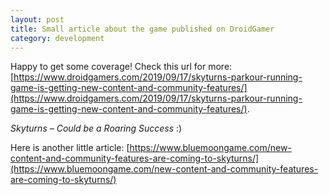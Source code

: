 ```yaml
---
layout: post
title: Small article about the game published on DroidGamer
category: development
---
```


Happy to get some coverage! Check this url for more: [https://www.droidgamers.com/2019/09/17/skyturns-parkour-running-game-is-getting-new-content-and-community-features/](https://www.droidgamers.com/2019/09/17/skyturns-parkour-running-game-is-getting-new-content-and-community-features/).

*Skyturns – Could be a Roaring Success* :)

Here is another little article: [https://www.bluemoongame.com/new-content-and-community-features-are-coming-to-skyturns/](https://www.bluemoongame.com/new-content-and-community-features-are-coming-to-skyturns/)
